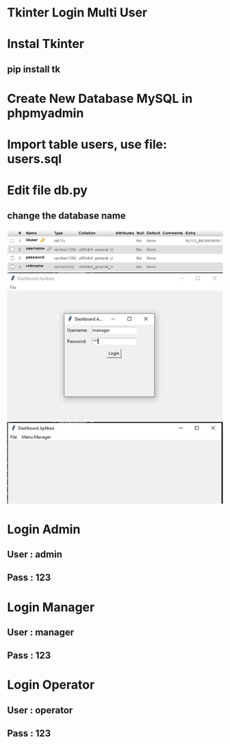 # Tkinter Login Multi User

# Instal Tkinter
## pip install tk

# Create New Database MySQL in phpmyadmin
# Import table users, use file: users.sql
# Edit file db.py
## change the database name

![Users Table](https://github.com/freddywicaksono/tkinter_login_multiuser/blob/main/tabel_user.jpg)
![Login Form](https://github.com/freddywicaksono/tkinter_login_multiuser/blob/main/dashboard.jpg)
![After Login](https://github.com/freddywicaksono/tkinter_login_multiuser/blob/main/dashboard2.jpg)

# Login Admin
## User : admin
## Pass : 123

# Login Manager
## User : manager
## Pass : 123

# Login Operator
## User : operator
## Pass : 123
